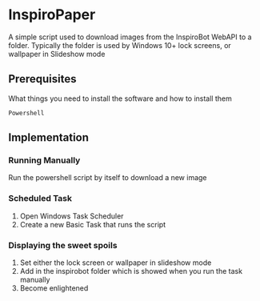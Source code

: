 # InspiroPaper
A simple script used to download images from the InspiroBot WebAPI to a folder.
Typically the folder is used by Windows 10+ lock screens, or wallpaper in Slideshow mode

## Prerequisites
What things you need to install the software and how to install them
```
Powershell
```


## Implementation

### Running Manually
Run the powershell script by itself to download a new image

### Scheduled Task
1) Open Windows Task Scheduler
2) Create a new Basic Task that runs the script

### Displaying the sweet spoils
1) Set either the lock screen or wallpaper in slideshow mode
2) Add in the inspirobot folder which is showed when you run the task manually
3) Become enlightened